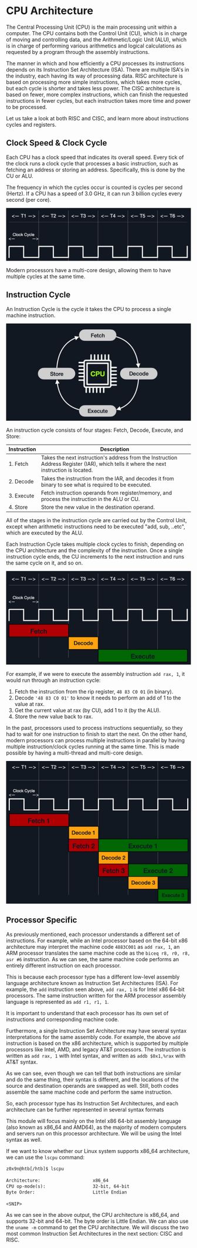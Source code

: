 # CPU Architecture

The Central Processing Unit (CPU) is the main processing unit within a computer. The CPU contains both the Control Unit (CU), which is in charge of moving and controlling data, and the Arithmetic/Logic Unit (ALU), which is in charge of performing various arithmetics and logical calculations as requested by a program through the assembly instructions.

The manner in which and how efficiently a CPU processes its instructions depends on its Instruction Set Architecture (ISA). There are multiple ISA's in the industry, each having its way of processing data. RISC architecture is based on processing more simple instructions, which takes more cycles, but each cycle is shorter and takes less power. The CISC architecture is based on fewer, more complex instructions, which can finish the requested instructions in fewer cycles, but each instruction takes more time and power to be processed.

Let us take a look at both RISC and CISC, and learn more about instructions cycles and registers.

## Clock Speed & Clock Cycle

Each CPU has a clock speed that indicates its overall speed. Every tick of the clock runs a clock cycle that processes a basic instruction, such as fetching an address or storing an address. Specifically, this is done by the CU or ALU.

The frequency in which the cycles occur is counted is cycles per second (Hertz). If a CPU has a speed of 3.0 GHz, it can run 3 billion cycles every second (per core).

![alt text](/Images/image-142.png)

Modern processors have a multi-core design, allowing them to have multiple cycles at the same time.

## Instruction Cycle

An Instruction Cycle is the cycle it takes the CPU to process a single machine instruction.

![alt text](/Images/image-143.png)

An instruction cycle consists of four stages: Fetch, Decode, Execute, and Store:

| Instruction | Description                                                                                                                             |
| ----------- | --------------------------------------------------------------------------------------------------------------------------------------- |
| 1. Fetch    | Takes the next instruction's address from the Instruction Address Register (IAR), which tells it where the next instruction is located. |
| 2. Decode   | Takes the instruction from the IAR, and decodes it from binary to see what is required to be executed.                                  |
| 3. Execute  | Fetch instruction operands from register/memory, and process the instruction in the ALU or CU.                                          |
| 4. Store    | Store the new value in the destination operand.                                                                                         |

All of the stages in the instruction cycle are carried out by the Control Unit, except when arithmetic instructions need to be executed "add, sub, ..etc", which are executed by the ALU.

Each Instruction Cycle takes multiple clock cycles to finish, depending on the CPU architecture and the complexity of the instruction. Once a single instruction cycle ends, the CU increments to the next instruction and runs the same cycle on it, and so on.

![alt text](/Images/image-144.png)

For example, if we were to execute the assembly instruction `add rax, 1`, it would run through an instruction cycle:

1. Fetch the instruction from the rip register, `48 83 C0 01` (in binary).
2. Decode `'48 83 C0 01'` to know it needs to perform an add of 1 to the value at rax.
3. Get the current value at rax (by CU), add 1 to it (by the ALU).
4. Store the new value back to rax.

In the past, processors used to process instructions sequentially, so they had to wait for one instruction to finish to start the next. On the other hand, modern processors can process multiple instructions in parallel by having multiple instruction/clock cycles running at the same time. This is made possible by having a multi-thread and multi-core design.

![alt text](/Images/image-145.png)

## Processor Specific

As previously mentioned, each processor understands a different set of instructions. For example, while an Intel processor based on the 64-bit x86 architecture may interpret the machine code `4883C001` as `add rax, 1`, an ARM processor translates the same machine code as the `biceq r8, r0, r8, asr #6` instruction. As we can see, the same machine code performs an entirely different instruction on each processor.

This is because each processor type has a different low-level assembly language architecture known as Instruction Set Architectures (ISA). For example, the `add` instruction seen above, `add rax, 1` is for Intel x86 64-bit processors. The same instruction written for the ARM processor assembly language is represented as `add r1, r1, 1`.

It is important to understand that each processor has its own set of instructions and corresponding machine code.

Furthermore, a single Instruction Set Architecture may have several syntax interpretations for the same assembly code. For example, the above `add` instruction is based on the x86 architecture, which is supported by multiple processors like Intel, AMD, and legacy AT&T processors. The instruction is written as `add rax, 1` with Intel syntax, and written as `addb $0x1,%rax` with AT&T syntax.

As we can see, even though we can tell that both instructions are similar and do the same thing, their syntax is different, and the locations of the source and destination operands are swapped as well. Still, both codes assemble the same machine code and perform the same instruction.

So, each processor type has its Instruction Set Architectures, and each architecture can be further represented in several syntax formats

This module will focus mainly on the Intel x86 64-bit assembly language (also known as x86_64 and AMD64), as the majority of modern computers and servers run on this processor architecture. We will be using the Intel syntax as well.

If we want to know whether our Linux system supports x86_64 architecture, we can use the `lscpu` command:

```
z0x9n@htb[/htb]$ lscpu

Architecture:                    x86_64
CPU op-mode(s):                  32-bit, 64-bit
Byte Order:                      Little Endian

<SNIP>
```

As we can see in the above output, the CPU architecture is x86_64, and supports 32-bit and 64-bit. The byte order is Little Endian. We can also use the `uname -m` command to get the CPU architecture. We will discuss the two most common Instruction Set Architectures in the next section: CISC and RISC.
